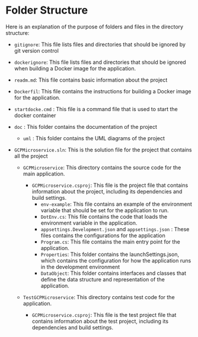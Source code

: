 # Folder Structure

Here is an explanation of the purpose of folders and files in the directory structure:

- `gitignore`: This file lists files and directories that should be ignored by git version control
- `dockerignore`: This file lists files and directories that should be ignored when building a Docker image for the application.
- `readm.md`: This file contains basic information about the project
- `Dockerfil`: This file contains the instructions for building a Docker image for the application.
- `startdocke.cmd` : This file is a command file that is used to start the docker container
- `doc` : This folder contains the documentation of the project
  - `uml` : This folder contains the UML diagrams of the project

- `GCPMicroservice.sln`: This is the solution file for the project that contains all the project
  - `GCPMicroservice`: This directory contains the source code for the main application.
    - `GCPMicroservice.csproj`: This file is the project file that contains information about the project, including its dependencies and build settings.
      - `env-example`: This file contains an example of the environment variable that should be set for the application to run.
      - `DotEnv.cs`: This file contains the code that loads the environment variable in the application.
      - `appsettings.Development.json` and `appsettings.json` : These files contains the configurations for the application
      - `Program.cs`: This file contains the main entry point for the application.
      - `Properties`: This folder contains the launchSettings.json, which contains the configuration for how the application runs in the development environment
      - `DataObject`: This folder contains interfaces and classes that define the data structure and representation of the application.

  - `TestGCPMicroservice`: This directory contains test code for the application.
    - `GCPMicroservice.csproj`: This file is the test project file that contains information about the test project, including its dependencies and build settings.
